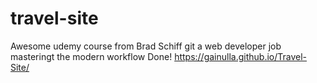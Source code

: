 # travel-site
Awesome udemy course from Brad Schiff
git a web developer job masteringt the modern workflow
Done! https://gainulla.github.io/Travel-Site/
